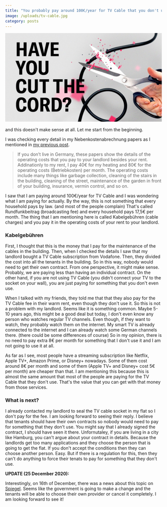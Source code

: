 ```yaml
---
title: "You probably pay around 100€/year for TV Cable that you don't use"
image: /uploads/tv-cable.jpg
category: posts
---
```


![A tv cable cord is being cut by a scissor](/uploads/tv-cable.jpg)

and this doesn't make sense at all. Let me start from the beginning.

I was checking every detail in my Nebenkostenabrechnung papers as I mentioned in [my previous post](https://mertbulan.com/2020/10/05/paying-property-tax-while-being-a-tenant-in-Germany/).

> If you don’t live in Germany, these papers show the details of the operating costs that you pay to your landlord besides your rent. Addinationly to my rent, I pay 40€ for my heating and 80€ for the operating costs (Betriebkosten) per month. The operating costs include many things like garbage collection, cleaning of the stairs in the building, cleaning of the street, maintenance of the garden in front of your building, insurance, vermin control, and so on.

I saw that I am paying around 100€/year for TV Cable and I was wondering what I am paying for actually. By the way, this is not something that every household pays by law. (and most of the people complain) That's called Rundfunk­beitrag (broadcasting fee) and every household pays 17,5€ per month. The thing that I am mentioning here is called Kabelgebühren (cable charges) and you pay it in the operating costs of your rent to your landlord.

### Kabelgebühren

First, I thought that this is the money that I pay for the maintenance of the cables in the building. Then, when I checked the details I saw that my landlord bought a TV Cable subscription from Vodafone. Then, they divided the cost into all the tenants in the building. So in this way, nobody would need to get their own contract. From one perspective, it might make sense. Probably, we are paying less than having an individual contract. On the other hand, if you are not using TV Cable (you didn't connect your TV to the socket on your wall), you are just paying for something that you don't even use.

When I talked with my friends, they told me that that they also pay for the TV Cable fee in their warm rent, even though they don't use it. So this is not a problem with my landlord. Seems like it is something common. Maybe 5-10 years ago, this might be a good deal but today, I don't even know any person who watches regular TV channels. Even though, if they want to watch, they probably watch them on the internet. My smart TV is already connected to the internet and I can already watch some German channels there. (there could be some differences of course) So in my opinion, there is no need to pay extra 8€ per month for something that I don't use it and I am not going to use it at all.

As far as I see, most people have a streaming subscription like Netflix, Apple TV+, Amazon Prime, or Disney+ nowadays. Some of them cost around 8€ per month and some of them (Apple TV+ and Disney+ cost 5€ per month) are cheaper than that. I am mentioning this because this is almost the same amount that most of the people are paying for the TV Cable that they don't use. That's the value that you can get with that money from those services.

### What is next?

I already contacted my landlord to seal the TV cable socket in my flat so I don't pay for the fee. I am looking forward to seeing their reply. I believe that tenants should have their own contracts so nobody would need to pay for something that they don't use. You might say that I already signed the contract, I should have seen it there. Unfornutaley, if you are living in a city like Hamburg, you can't argue about your contract in details. Because the landlords get too many applications and they choose the person that is going to get the flat. If you don't accept the conditions then they can choose another person. Easy. But if there is a regulation for this, then they can't do anything to force their tenats to pay for something that they don't use.

**UPDATE (25 December 2020):**

Interestingly, on 16th of December, there was a news about this topic on [Spiegel](https://www.spiegel.de/wirtschaft/service/tv-kabelanschluesse-sollen-nicht-mehr-ueber-nebenkosten-abgerechnet-werden-a-660a7c33-8c20-4088-beba-6b9bef8948bc). Seems like the government is going to make a change and the tenants will be able to choose their own provider or cancel it completely. I am looking forward to see it!